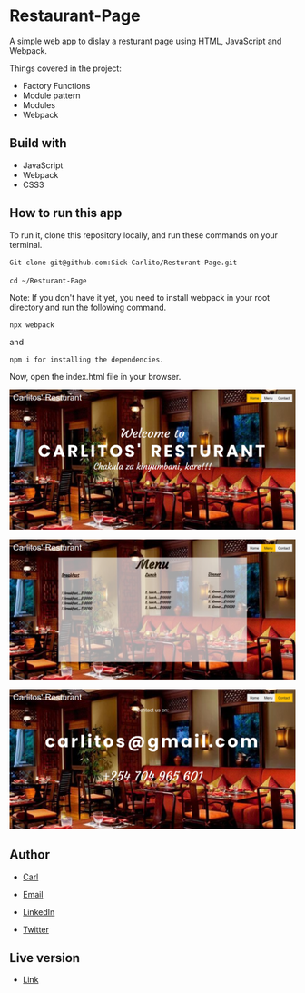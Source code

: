 # Restaurant-Page
A simple web app to dislay a resturant page using HTML, JavaScript and Webpack.


Things covered in the project:

- Factory Functions
- Module pattern
- Modules
- Webpack



## Build with

- JavaScript
- Webpack
- CSS3


## How to run this app
To run it, clone this repository locally, and run these commands on your terminal.
```
Git clone git@github.com:Sick-Carlito/Resturant-Page.git

cd ~/Resturant-Page

```

Note: If you don't have it yet, you need to install webpack
in your root directory and run the following command.
```
npx webpack
```
and

```
npm i for installing the dependencies.
```

Now, open the index.html file in your browser.

![Alt image](https://github.com/Sick-Carlito/Resturant-Page/blob/feature-1/src/images/img1.png)


![Alt image](https://github.com/Sick-Carlito/Resturant-Page/blob/feature-1/src/images/img2.png)


![Alt image](https://github.com/Sick-Carlito/Resturant-Page/blob/feature-1/src/images/img3.png)



## Author

- [Carl](git@github.com:Sick-Carlito/Resturant-Page.git)


- [Email](carlb1319@gmail.com)

- [LinkedIn](https://www.linkedin.com/in/carlb420/)

- [Twitter](https://twitter.com/cbond_420)


## Live version

- [Link](https://raw.githack.com/Sick-Carlito/Resturant-Page/feature-1/dist/index.html)


